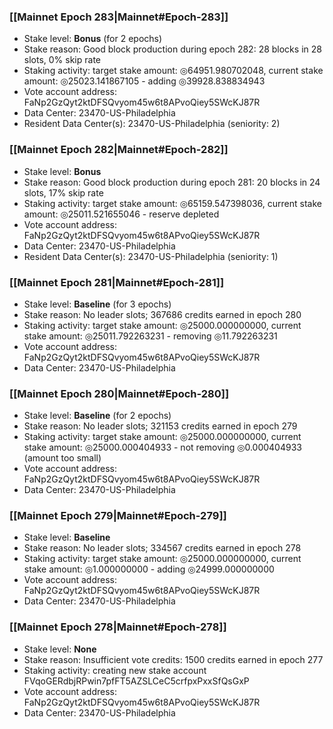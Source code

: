 ### [[Mainnet Epoch 283|Mainnet#Epoch-283]]
* Stake level: **Bonus** (for 2 epochs)
* Stake reason: Good block production during epoch 282: 28 blocks in 28 slots, 0% skip rate
* Staking activity: target stake amount: ◎64951.980702048, current stake amount: ◎25023.141867105 - adding ◎39928.838834943
* Vote account address: FaNp2GzQyt2ktDFSQvyom45w6t8APvoQiey5SWcKJ87R
* Data Center: 23470-US-Philadelphia
* Resident Data Center(s): 23470-US-Philadelphia (seniority: 2)
### [[Mainnet Epoch 282|Mainnet#Epoch-282]]
* Stake level: **Bonus**
* Stake reason: Good block production during epoch 281: 20 blocks in 24 slots, 17% skip rate
* Staking activity: target stake amount: ◎65159.547398036, current stake amount: ◎25011.521655046 - reserve depleted
* Vote account address: FaNp2GzQyt2ktDFSQvyom45w6t8APvoQiey5SWcKJ87R
* Data Center: 23470-US-Philadelphia
* Resident Data Center(s): 23470-US-Philadelphia (seniority: 1)
### [[Mainnet Epoch 281|Mainnet#Epoch-281]]
* Stake level: **Baseline** (for 3 epochs)
* Stake reason: No leader slots; 367686 credits earned in epoch 280
* Staking activity: target stake amount: ◎25000.000000000, current stake amount: ◎25011.792263231 - removing ◎11.792263231
* Vote account address: FaNp2GzQyt2ktDFSQvyom45w6t8APvoQiey5SWcKJ87R
* Data Center: 23470-US-Philadelphia
### [[Mainnet Epoch 280|Mainnet#Epoch-280]]
* Stake level: **Baseline** (for 2 epochs)
* Stake reason: No leader slots; 321153 credits earned in epoch 279
* Staking activity: target stake amount: ◎25000.000000000, current stake amount: ◎25000.000404933 - not removing ◎0.000404933 (amount too small)
* Vote account address: FaNp2GzQyt2ktDFSQvyom45w6t8APvoQiey5SWcKJ87R
* Data Center: 23470-US-Philadelphia
### [[Mainnet Epoch 279|Mainnet#Epoch-279]]
* Stake level: **Baseline**
* Stake reason: No leader slots; 334567 credits earned in epoch 278
* Staking activity: target stake amount: ◎25000.000000000, current stake amount: ◎1.000000000 - adding ◎24999.000000000
* Vote account address: FaNp2GzQyt2ktDFSQvyom45w6t8APvoQiey5SWcKJ87R
* Data Center: 23470-US-Philadelphia
### [[Mainnet Epoch 278|Mainnet#Epoch-278]]
* Stake level: **None**
* Stake reason: Insufficient vote credits: 1500 credits earned in epoch 277
* Staking activity: creating new stake account FVqoGERdbjRPwin7pfFT5AZSLCeC5crfpxPxxSfQsGxP
* Vote account address: FaNp2GzQyt2ktDFSQvyom45w6t8APvoQiey5SWcKJ87R
* Data Center: 23470-US-Philadelphia
